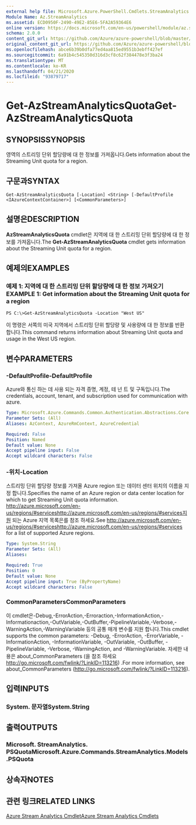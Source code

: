 ```yaml
---
external help file: Microsoft.Azure.PowerShell.Cmdlets.StreamAnalytics.dll-Help.xml
Module Name: Az.StreamAnalytics
ms.assetid: ECD0950F-2490-49E2-85E6-5FA2A59364E6
online version: https://docs.microsoft.com/en-us/powershell/module/az.streamanalytics/get-azstreamanalyticsquota
schema: 2.0.0
content_git_url: https://github.com/Azure/azure-powershell/blob/master/src/StreamAnalytics/StreamAnalytics/help/Get-AzStreamAnalyticsQuota.md
original_content_git_url: https://github.com/Azure/azure-powershell/blob/master/src/StreamAnalytics/StreamAnalytics/help/Get-AzStreamAnalyticsQuota.md
ms.openlocfilehash: abce6b39b0dfa77ed4aa815ed9551b3ebff427ef
ms.sourcegitcommit: 6a91b4c545350d316d3cf8c62f384478e3f3ba24
ms.translationtype: MT
ms.contentlocale: ko-KR
ms.lasthandoff: 04/21/2020
ms.locfileid: "93879717"
---
```

# <span data-ttu-id="8e22b-101">Get-AzStreamAnalyticsQuota</span><span class="sxs-lookup"><span data-stu-id="8e22b-101">Get-AzStreamAnalyticsQuota</span></span>

## <span data-ttu-id="8e22b-102">SYNOPSIS</span><span class="sxs-lookup"><span data-stu-id="8e22b-102">SYNOPSIS</span></span>
<span data-ttu-id="8e22b-103">영역의 스트리밍 단위 할당량에 대 한 정보를 가져옵니다.</span><span class="sxs-lookup"><span data-stu-id="8e22b-103">Gets information about the Streaming Unit quota for a region.</span></span>

## <span data-ttu-id="8e22b-104">구문과</span><span class="sxs-lookup"><span data-stu-id="8e22b-104">SYNTAX</span></span>

```
Get-AzStreamAnalyticsQuota [-Location] <String> [-DefaultProfile <IAzureContextContainer>] [<CommonParameters>]
```

## <span data-ttu-id="8e22b-105">설명은</span><span class="sxs-lookup"><span data-stu-id="8e22b-105">DESCRIPTION</span></span>
<span data-ttu-id="8e22b-106">**AzStreamAnalyticsQuota** cmdlet은 지역에 대 한 스트리밍 단위 할당량에 대 한 정보를 가져옵니다.</span><span class="sxs-lookup"><span data-stu-id="8e22b-106">The **Get-AzStreamAnalyticsQuota** cmdlet gets information about the Streaming Unit quota for a region.</span></span>

## <span data-ttu-id="8e22b-107">예제의</span><span class="sxs-lookup"><span data-stu-id="8e22b-107">EXAMPLES</span></span>

### <span data-ttu-id="8e22b-108">예제 1: 지역에 대 한 스트리밍 단위 할당량에 대 한 정보 가져오기</span><span class="sxs-lookup"><span data-stu-id="8e22b-108">EXAMPLE 1: Get information about the Streaming Unit quota for a region</span></span>
```
PS C:\>Get-AzStreamAnalyticsQuota -Location "West US"
```

<span data-ttu-id="8e22b-109">이 명령은 서쪽의 미국 지역에서 스트리밍 단위 할당량 및 사용량에 대 한 정보를 반환 합니다.</span><span class="sxs-lookup"><span data-stu-id="8e22b-109">This command returns information about Streaming Unit quota and usage in the West US region.</span></span>

## <span data-ttu-id="8e22b-110">변수</span><span class="sxs-lookup"><span data-stu-id="8e22b-110">PARAMETERS</span></span>

### <span data-ttu-id="8e22b-111">-DefaultProfile</span><span class="sxs-lookup"><span data-stu-id="8e22b-111">-DefaultProfile</span></span>
<span data-ttu-id="8e22b-112">Azure와 통신 하는 데 사용 되는 자격 증명, 계정, 테 넌 트 및 구독입니다.</span><span class="sxs-lookup"><span data-stu-id="8e22b-112">The credentials, account, tenant, and subscription used for communication with azure.</span></span>

```yaml
Type: Microsoft.Azure.Commands.Common.Authentication.Abstractions.Core.IAzureContextContainer
Parameter Sets: (All)
Aliases: AzContext, AzureRmContext, AzureCredential

Required: False
Position: Named
Default value: None
Accept pipeline input: False
Accept wildcard characters: False
```

### <span data-ttu-id="8e22b-113">-위치</span><span class="sxs-lookup"><span data-stu-id="8e22b-113">-Location</span></span>
<span data-ttu-id="8e22b-114">스트리밍 단위 할당량 정보를 가져올 Azure region 또는 데이터 센터 위치의 이름을 지정 합니다.</span><span class="sxs-lookup"><span data-stu-id="8e22b-114">Specifies the name of an Azure region or data center location for which to get Streaming Unit quota information.</span></span>
<span data-ttu-id="8e22b-115"> http://azure.microsoft.com/en-us/regions/#serviceshttp://azure.microsoft.com/en-us/regions/#services지원 되는 Azure 지역 목록은를 참조 하세요.</span><span class="sxs-lookup"><span data-stu-id="8e22b-115">See http://azure.microsoft.com/en-us/regions/#serviceshttp://azure.microsoft.com/en-us/regions/#services for a list of supported Azure regions.</span></span>

```yaml
Type: System.String
Parameter Sets: (All)
Aliases:

Required: True
Position: 0
Default value: None
Accept pipeline input: True (ByPropertyName)
Accept wildcard characters: False
```

### <span data-ttu-id="8e22b-116">CommonParameters</span><span class="sxs-lookup"><span data-stu-id="8e22b-116">CommonParameters</span></span>
<span data-ttu-id="8e22b-117">이 cmdlet은-Debug,-ErrorAction,-Erroraction,-InformationAction,-Informationaction,-OutVariable,-OutBuffer,-PipelineVariable,-Verbose,-WarningAction,-WarningVariable 등의 공통 매개 변수를 지원 합니다.</span><span class="sxs-lookup"><span data-stu-id="8e22b-117">This cmdlet supports the common parameters: -Debug, -ErrorAction, -ErrorVariable, -InformationAction, -InformationVariable, -OutVariable, -OutBuffer, -PipelineVariable, -Verbose, -WarningAction, and -WarningVariable.</span></span> <span data-ttu-id="8e22b-118">자세한 내용은 about_CommonParameters (을 참조 하세요 http://go.microsoft.com/fwlink/?LinkID=113216) .</span><span class="sxs-lookup"><span data-stu-id="8e22b-118">For more information, see about_CommonParameters (http://go.microsoft.com/fwlink/?LinkID=113216).</span></span>

## <span data-ttu-id="8e22b-119">입력</span><span class="sxs-lookup"><span data-stu-id="8e22b-119">INPUTS</span></span>

### <span data-ttu-id="8e22b-120">System. 문자열</span><span class="sxs-lookup"><span data-stu-id="8e22b-120">System.String</span></span>

## <span data-ttu-id="8e22b-121">출력</span><span class="sxs-lookup"><span data-stu-id="8e22b-121">OUTPUTS</span></span>

### <span data-ttu-id="8e22b-122">Microsoft. StreamAnalytics. PSQuota</span><span class="sxs-lookup"><span data-stu-id="8e22b-122">Microsoft.Azure.Commands.StreamAnalytics.Models.PSQuota</span></span>

## <span data-ttu-id="8e22b-123">상속자</span><span class="sxs-lookup"><span data-stu-id="8e22b-123">NOTES</span></span>

## <span data-ttu-id="8e22b-124">관련 링크</span><span class="sxs-lookup"><span data-stu-id="8e22b-124">RELATED LINKS</span></span>

[<span data-ttu-id="8e22b-125">Azure Stream Analytics Cmdlet</span><span class="sxs-lookup"><span data-stu-id="8e22b-125">Azure Stream Analytics Cmdlets</span></span>](./Az.StreamAnalytics.md)


